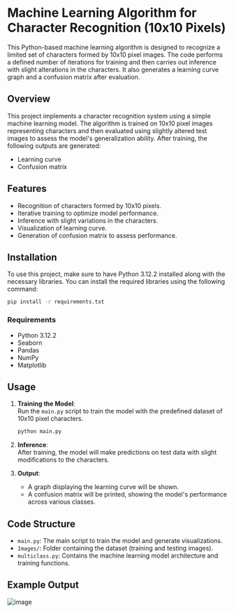 # Machine Learning Algorithm for Character Recognition (10x10 Pixels)

This Python-based machine learning algorithm is designed to recognize a limited set of characters formed by 10x10 pixel images. The code performs a defined number of iterations for training and then carries out inference with slight alterations in the characters. It also generates a learning curve graph and a confusion matrix after evaluation.

## Overview

This project implements a character recognition system using a simple machine learning model. The algorithm is trained on 10x10 pixel images representing characters and then evaluated using slightly altered test images to assess the model's generalization ability. After training, the following outputs are generated:
- Learning curve
- Confusion matrix

## Features
- Recognition of characters formed by 10x10 pixels.
- Iterative training to optimize model performance.
- Inference with slight variations in the characters.
- Visualization of learning curve.
- Generation of confusion matrix to assess performance.

## Installation

To use this project, make sure to have Python 3.12.2 installed along with the necessary libraries. You can install the required libraries using the following command:

```bash
pip install -r requirements.txt
```

### Requirements
- Python 3.12.2
- Seaborn
- Pandas
- NumPy
- Matplotlib

## Usage

1. **Training the Model**:  
   Run the `main.py` script to train the model with the predefined dataset of 10x10 pixel characters.

   ```bash
   python main.py
   ```

2. **Inference**:  
   After training, the model will make predictions on test data with slight modifications to the characters.

3. **Output**:  
   - A graph displaying the learning curve will be shown.
   - A confusion matrix will be printed, showing the model's performance across various classes.

## Code Structure

- `main.py`: The main script to train the model and generate visualizations.
- `Images/`: Folder containing the dataset (training and testing images).
- `multiclass.py`: Contains the machine learning model architecture and training functions.

## Example Output

![image](https://github.com/user-attachments/assets/a5738769-d99d-4c3c-a5b9-220da5689268)
